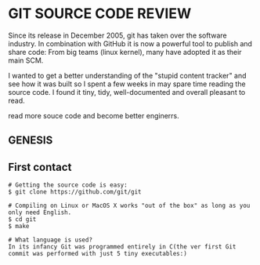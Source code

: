 GIT SOURCE CODE REVIEW
======================

Since its release in December 2005, git has taken over the software industry. In combination with GitHub it is now a powerful tool to publish and share code: From big teams (linux kernel), many have adopted it as their main SCM.


I wanted to get a better understanding of the "stupid content tracker" and see how it was built so I spent a few weeks in may spare time reading the source code. I found it tiny, tidy, well-documented and overall pleasant to read.

read more souce code and become better enginerrs.


GENESIS
-------



First contact
-------------
```
# Getting the source code is easy:
$ git clone https://github.com/git/git 

# Compiling on Linux or MacOS X works "out of the box" as long as you only need English. 
$ cd git 
$ make 

# What language is used? 
In its infancy Git was programmed entirely in C(the ver first Git commit was performed with just 5 tiny executables:)
```
